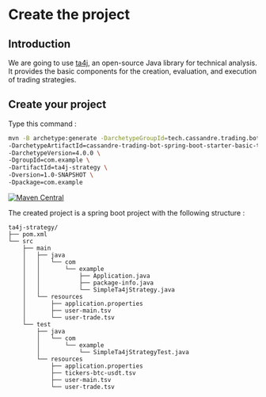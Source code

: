 # Create the project

## Introduction

We are going to use [ta4j](https://ta4j.github.io/ta4j-wiki/), an open-source Java library for technical analysis. It provides the basic components for the creation, evaluation, and execution of trading strategies.

## Create your project
Type this command :

```bash
mvn -B archetype:generate -DarchetypeGroupId=tech.cassandre.trading.bot \
-DarchetypeArtifactId=cassandre-trading-bot-spring-boot-starter-basic-ta4j-archetype \
-DarchetypeVersion=4.0.0 \
-DgroupId=com.example \
-DartifactId=ta4j-strategy \
-Dversion=1.0-SNAPSHOT \
-Dpackage=com.example
```

[![Maven Central](https://img.shields.io/maven-central/v/tech.cassandre.trading.bot/cassandre-trading-bot-spring-boot-starter.svg?label=Maven%20Central)](https://search.maven.org/search?q=g:%22tech.cassandre.trading.bot%22%20AND%20a:%22cassandre-trading-bot-spring-boot-starter%22)

The created project is a spring boot project with the following structure :

```
ta4j-strategy/
├── pom.xml
└── src
    ├── main
    │   ├── java
    │   │   └── com
    │   │       └── example
    │   │           ├── Application.java
    │   │           ├── package-info.java
    │   │           └── SimpleTa4jStrategy.java
    │   └── resources
    │       ├── application.properties
    │       ├── user-main.tsv
    │       └── user-trade.tsv
    └── test
        ├── java
        │   └── com
        │       └── example
        │           └── SimpleTa4jStrategyTest.java
        └── resources
            ├── application.properties
            ├── tickers-btc-usdt.tsv
            ├── user-main.tsv
            └── user-trade.tsv
```

